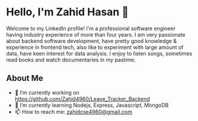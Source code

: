 # Hello, I'm Zahid Hasan 👋

Welcome to my LinkedIn profile! I'm a professional software engineer having industry experience of more than four years. I am very passionate about backend software development, have pretty good knowledge & experience in frontend tech, also like to experiment with large amount of data, have keen interest for data analysis. I enjoy to listen songs, sometimes read books and watch documentaries in my pastime.

## About Me

- 🔭 I’m currently working on https://github.com/Zahid4960/Leave_Tracker_Backend
- 🌱 I’m currently learning Nodejs, Express, Javascript, MongoDB
- 📫 How to reach me: zahidcse4960@gmail.com

<!--
## My Projects

### [Project Name]

Short description of the project and its purpose.

- GitHub Repository: [Link to the Repository]
- Live Demo: [Link to Live Demo (if applicable)]
- Technologies Used: [List of Technologies Used]

### [Another Project]

Brief overview of another project you're proud of.

- GitHub Repository: [Link to the Repository]
- Live Demo: [Link to Live Demo (if applicable)]
- Technologies Used: [List of Technologies Used]

## Connect with Me

[![GitHub](https://img.shields.io/github/followers/yourusername?label=Follow&style=social)](https://github.com/yourusername)
[![Twitter](https://img.shields.io/twitter/follow/yourtwitterhandle?style=social)](https://twitter.com/yourtwitterhandle)
[![LinkedIn](https://img.shields.io/badge/LinkedIn-Connect-blue)](https://www.linkedin.com/in/yourlinkedinprofile)

Feel free to reach out if you want to collaborate on projects, share ideas, or just have a chat!


You can add more sections, badges, or customize this README to make it your own.
-->
